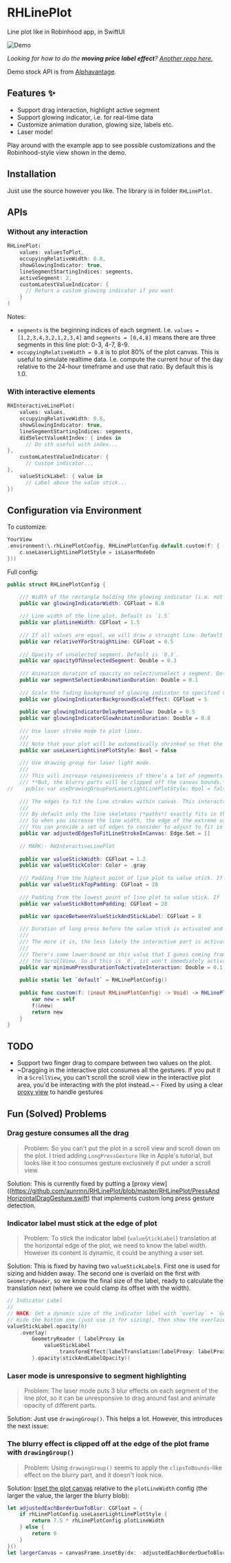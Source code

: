 # RHLinePlot
Line plot like in Robinhood app, in SwiftUI

![Demo](https://raw.githubusercontent.com/aunnnn/RHLinePlot/master/rhlineplot-demo.gif)

*Looking for how to do the **moving price label effect**? [Another repo here.](https://github.com/aunnnn/MovingNumbersView)*

Demo stock API is from [Alphavantage](https://www.alphavantage.co).

## Features :sparkles:
- Support drag interaction, highlight active segment
- Support glowing indicator, i.e. for real-time data
- Customize animation duration, glowing size, labels etc.
- Laser mode!

Play around with the example app to see possible customizations and the Robinhood-style view shown in the demo.

## Installation
Just use the source however you like. The library is in folder `RHLinePlot`.

## APIs
### Without any interaction
```swift
RHLinePlot(
    values: valuesToPlot,
    occupyingRelativeWidth: 0.8,
    showGlowingIndicator: true,
    lineSegmentStartingIndices: segments,
    activeSegment: 2,
    customLatestValueIndicator: {
      // Return a custom glowing indicator if you want
    }
)
```

Notes:
- `segments` is the beginning indices of each segment. I.e. `values = [1,2,3,4,3,2,1,2,3,4]` and `segments = [0,4,8]` means there are three segments in this line plot: 0-3, 4-7, 8-9.
- `occupyingRelativeWidth = 0.8` is to plot 80% of the plot canvas. This is useful to simulate realtime data. I.e. compute the current hour of the day relative to the 24-hour timeframe and use that ratio. By default this is 1.0.

### With interactive elements
```swift
RHInteractiveLinePlot(
    values: values,
    occupyingRelativeWidth: 0.8,
    showGlowingIndicator: true,
    lineSegmentStartingIndices: segments,
    didSelectValueAtIndex: { index in
      // Do sth useful with index...
},
    customLatestValueIndicator: {
      // Custom indicator...
},
    valueStickLabel: { value in
      // Label above the value stick...
})
```
## Configuration via Environment

To customize:
```swift
YourView
.environment(\.rhLinePlotConfig, RHLinePlotConfig.default.custom(f: { (c) in
    c.useLaserLightLinePlotStyle = isLaserModeOn
}))
```

Full config:
```swift
public struct RHLinePlotConfig {

    /// Width of the rectangle holding the glowing indicator (i.e. not `radius`, but rather `glowingIndicatorWidth = 2*radius`). Default is `8.0`
    public var glowingIndicatorWidth: CGFloat = 8.0
    
    /// Line width of the line plot. Default is `1.5`
    public var plotLineWidth: CGFloat = 1.5
    
    /// If all values are equal, we will draw a straight line. Default is 0.5 which draws a line at the middle.
    public var relativeYForStraightLine: CGFloat = 0.5
    
    /// Opacity of unselected segment. Default is `0.3`.
    public var opacityOfUnselectedSegment: Double = 0.3
    
    /// Animation duration of opacity on select/unselect a segment. Default is `0.1`.
    public var segmentSelectionAnimationDuration: Double = 0.1
    
    /// Scale the fading background of glowing indicator to specified value. Default is `5` (scale to 5 times bigger before disappear)
    public var glowingIndicatorBackgroundScaleEffect: CGFloat = 5
    
    public var glowingIndicatorDelayBetweenGlow: Double = 0.5
    public var glowingIndicatorGlowAnimationDuration: Double = 0.8
    
    /// Use laser stroke mode to plot lines.
    ///
    /// Note that your plot will be automatically shrinked so that the blurry part fits inside the canvas.
    public var useLaserLightLinePlotStyle: Bool = false
    
    /// Use drawing group for laser light mode.
    ///
    /// This will increase responsiveness if there's a lot of segments.
    /// **But, the blurry parts will be clipped off the canvas bounds.**
//    public var useDrawingGroupForLaserLightLinePlotStyle: Bool = false
    
    /// The edges to fit the line strokes within canvas. This interacts with `plotLineWidth`. Default is `[]`.
    ///
    /// By default only the line skeletons (*paths*) exactly fits in the canvas,** without considering the `plotLineWidth`**.
    /// So when you increase the line width, the edge of the extreme values could go out of the canvas.
    /// You can provide a set of edges to consider to adjust to fit in canvas.
    public var adjustedEdgesToFitLineStrokeInCanvas: Edge.Set = []
    
    // MARK:- RHInteractiveLinePlot
    
    public var valueStickWidth: CGFloat = 1.2
    public var valueStickColor: Color = .gray
    
    /// Padding from the highest point of line plot to value stick. If `0`, the top of value stick will be at the same level of the highest point in plot.
    public var valueStickTopPadding: CGFloat = 28
    
    /// Padding from the lowest point of line plot to value stick. If `0`, the end of value stick will be at the same level of the lowest point in plot.
    public var valueStickBottomPadding: CGFloat = 28
    
    public var spaceBetweenValueStickAndStickLabel: CGFloat = 8

    /// Duration of long press before the value stick is activated and draggable.
    ///
    /// The more it is, the less likely the interactive part is activated accidentally on scroll view. Default is `0.1`.
    ///
    /// There's some lower-bound on this value that I guess coming from delaysContentTouches of
    /// the ScrollView. So if this is `0`, iit won't immediately activate the long press (but quickly horizontal pan will).
    public var minimumPressDurationToActivateInteraction: Double = 0.1
    
    public static let `default` = RHLinePlotConfig()
    
    public func custom(f: (inout RHLinePlotConfig) -> Void) -> RHLinePlotConfig {
        var new = self
        f(&new)
        return new
    }
}
```
## TODO
- Support two finger drag to compare between two values on the plot.
- ~Dragging in the interactive plot consumes all the gestures. If you put it in a `ScrollView`, you can't scroll the scroll view in the interactive plot area, you'd be interacting with the plot instead.~ - Fixed by using a clear [proxy view](https://github.com/aunnnn/RHLinePlot/blob/master/RHLinePlot/PressAndHorizontalDragGesture.swift) to handle gestures

## Fun (Solved) Problems

### Drag gesture consumes all the drag
> Problem: So you can't put the plot in a scroll view and scroll down on the plot. I tried adding `LongPressGesture` like in Apple's tutorial, but looks like it too consumes gesture exclusively if put under a scroll view.

Solution: This is currently fixed by putting a [proxy view]((https://github.com/aunnnn/RHLinePlot/blob/master/RHLinePlot/PressAndHorizontalDragGesture.swift) that implements custom long press gesture detection.

### Indicator label must stick at the edge of plot

> Problem: To stick the indicator label (`valueStickLabel`) translation at the horizontal edge of the plot, we need to know the label width. However its content is dynamic, it could be anything a user set.

Solution: This is fixed by having two `valueStickLabel`s. First one is used for sizing and hidden away. The second one is overlaid on the first with `GeometryReader`, so we know the final size of the label, ready to calculate the translation next (where we could clamp its offset with the width). 

```swift
// Indicator Label
//
// HACK: Get a dynamic size of the indicator label with `overlay` + `GeometryReader`.
// Hide the bottom one (just use it for sizing), then show the overlaid one.
valueStickLabel.opacity(0)
    .overlay(
        GeometryReader { labelProxy in
            valueStickLabel
                .transformEffect(labelTranslation(labelProxy: labelProxy))
        }.opacity(stickAndLabelOpacity))
```
### Laser mode is unresponsive to segment highlighting
> Problem: The laser mode puts 3 blur effects on each segment of the line plot, so it can be unresponsive to drag around fast and animate opacity of different parts.

Solution: Just use `drawingGroup()`. This helps a lot. However, this introduces the next issue:

### The blurry effect is clipped off at the edge of the plot frame with `drawingGroup()`
> Problem: Using `drawingGroup()` seems to apply the `clipsToBounds`-like effect on the blurry part, and it doesn't look nice.

Solution: [Inset the plot canvas](https://github.com/aunnnn/RHLinePlot/blob/master/RHLinePlot/RHLinePlot%2BSegmented.swift) relative to the `plotLineWidth` config (the larger the value, the larger the blurry blob):
```swift
let adjustedEachBorderDueToBlur: CGFloat = {
    if rhLinePlotConfig.useLaserLightLinePlotStyle {
        return 7.5 * rhLinePlotConfig.plotLineWidth
    } else {
        return 0
    }
}()
let largerCanvas = canvasFrame.insetBy(dx: -adjustedEachBorderDueToBlur, dy: -adjustedEachBorderDueToBlur)
```
